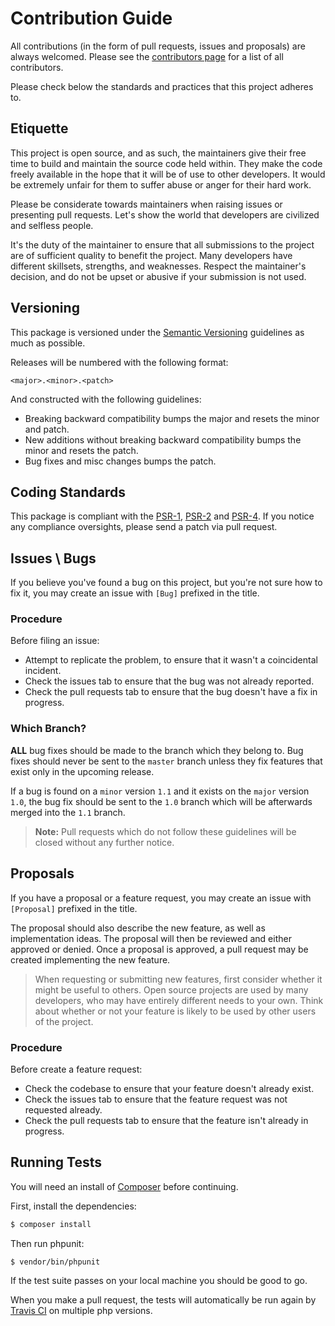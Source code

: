# Contribution Guide

All contributions (in the form of pull requests, issues and proposals) are always welcomed.
Please see the [contributors page](../../graphs/contributors) for a list of all contributors.

Please check below the standards and practices that this project adheres to.

## Etiquette

This project is open source, and as such, the maintainers give their free time to build and maintain the source code held within. They make the code freely available in the hope that it will be of use to other developers. It would be extremely unfair for them to suffer abuse or anger for their hard work.

Please be considerate towards maintainers when raising issues or presenting pull requests. Let's show the world that developers are civilized and selfless people.

It's the duty of the maintainer to ensure that all submissions to the project are of sufficient quality to benefit the project. Many developers have different skillsets, strengths, and weaknesses. Respect the maintainer's decision, and do not be upset or abusive if your submission is not used.

## Versioning

This package is versioned under the [Semantic Versioning][link-semver] guidelines as much as possible.

Releases will be numbered with the following format:

`<major>.<minor>.<patch>`

And constructed with the following guidelines:

* Breaking backward compatibility bumps the major and resets the minor and patch.
* New additions without breaking backward compatibility bumps the minor and resets the patch.
* Bug fixes and misc changes bumps the patch.

## Coding Standards

This package is compliant with the [PSR-1][link-psr-1], [PSR-2][link-psr-2] and [PSR-4][link-psr-4].
If you notice any compliance oversights, please send a patch via pull request.

## Issues \ Bugs

If you believe you've found a bug on this project, but you're not sure how to fix it, you may create an issue with `[Bug]` prefixed in the title.

### Procedure

Before filing an issue:

- Attempt to replicate the problem, to ensure that it wasn't a coincidental incident.
- Check the issues tab to ensure that the bug was not already reported.
- Check the pull requests tab to ensure that the bug doesn't have a fix in progress.

### Which Branch?

**ALL** bug fixes should be made to the branch which they belong to. Bug fixes should never be sent to the `master` branch unless they fix features that exist only in the upcoming release.

If a bug is found on a `minor` version `1.1` and it exists on the `major` version `1.0`, the bug fix should be sent to the `1.0` branch which will be afterwards merged into the `1.1` branch.

> **Note:** Pull requests which do not follow these guidelines will be closed without any further notice.

## Proposals

If you have a proposal or a feature request, you may create an issue with `[Proposal]` prefixed in the title.

The proposal should also describe the new feature, as well as implementation ideas.
The proposal will then be reviewed and either approved or denied. Once a proposal is approved, a pull request may be created implementing the new feature.

> When requesting or submitting new features, first consider whether it might be useful to others. Open source projects are used by many developers, who may have entirely different needs to your own. Think about whether or not your feature is likely to be used by other users of the project.

### Procedure

Before create a feature request:

- Check the codebase to ensure that your feature doesn't already exist.
- Check the issues tab to ensure that the feature request was not requested already.
- Check the pull requests tab to ensure that the feature isn't already in progress.

## Running Tests

You will need an install of [Composer](https://getcomposer.org) before continuing.

First, install the dependencies:

```bash
$ composer install
```

Then run phpunit:

```bash
$ vendor/bin/phpunit
```

If the test suite passes on your local machine you should be good to go.

When you make a pull request, the tests will automatically be run again by [Travis CI][link-travis] on multiple php versions.


[link-semver]: http://semver.org
[link-travis]: https://travis-ci.com
[link-psr-1]: http://www.php-fig.org/psr/psr-1/
[link-psr-2]: http://www.php-fig.org/psr/psr-2/
[link-psr-4]: http://www.php-fig.org/psr/psr-4/
